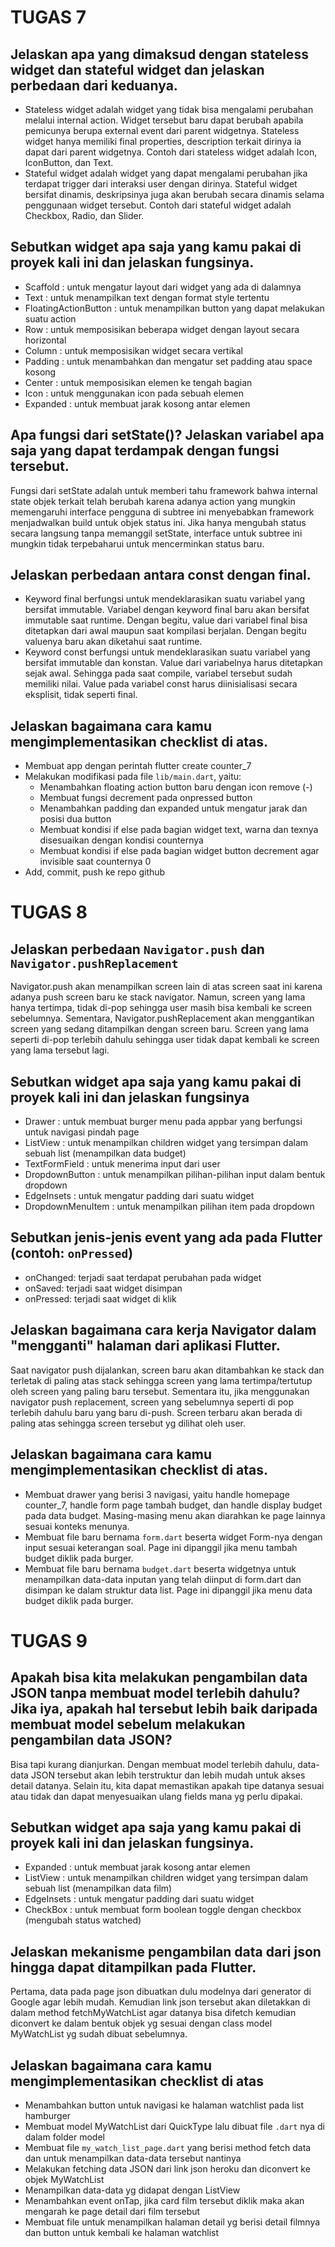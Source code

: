 # TUGAS 7
## Jelaskan apa yang dimaksud dengan stateless widget dan stateful widget dan jelaskan perbedaan dari keduanya.
- Stateless widget adalah widget yang tidak bisa mengalami perubahan melalui internal action. Widget tersebut baru dapat berubah apabila pemicunya berupa external event dari parent widgetnya. Stateless widget hanya memiliki final properties, description terkait dirinya ia dapat dari parent widgetnya. Contoh dari stateless widget adalah Icon, IconButton, dan Text. 
- Stateful widget adalah widget yang dapat mengalami perubahan jika terdapat trigger dari interaksi user dengan dirinya. Stateful widget bersifat dinamis, deskripsinya juga akan berubah secara dinamis selama penggunaan widget tersebut. Contoh dari stateful widget adalah Checkbox, Radio, dan Slider. 


## Sebutkan widget apa saja yang kamu pakai di proyek kali ini dan jelaskan fungsinya.
- Scaffold : untuk mengatur layout dari widget yang ada di dalamnya
- Text : untuk menampilkan text dengan format style tertentu
- FloatingActionButton : untuk menampilkan button yang dapat melakukan suatu action
- Row : untuk memposisikan beberapa widget dengan layout secara horizontal
- Column : untuk memposisikan widget secara vertikal
- Padding : untuk menambahkan dan mengatur set padding atau space kosong 
- Center : untuk memposisikan elemen ke tengah bagian
- Icon : untuk menggunakan icon pada sebuah elemen
- Expanded : untuk membuat jarak kosong antar elemen 


## Apa fungsi dari setState()? Jelaskan variabel apa saja yang dapat terdampak dengan fungsi tersebut.
Fungsi dari setState adalah untuk memberi tahu framework bahwa internal state objek terkait telah berubah karena adanya action yang mungkin memengaruhi interface pengguna di subtree ini menyebabkan framework menjadwalkan build untuk objek status ini. Jika hanya mengubah status secara langsung tanpa memanggil setState, interface untuk subtree ini mungkin tidak terpebaharui untuk mencerminkan status baru. 

## Jelaskan perbedaan antara const dengan final.
- Keyword final berfungsi untuk mendeklarasikan suatu variabel yang bersifat immutable. Variabel dengan keyword final baru akan bersifat immutable saat runtime. Dengan begitu, value dari variabel final bisa ditetapkan dari awal maupun saat kompilasi berjalan. Dengan begitu valuenya baru akan diketahui saat runtime.
- Keyword const berfungsi untuk mendeklarasikan suatu variabel yang bersifat immutable dan konstan. Value dari variabelnya harus ditetapkan sejak awal. Sehingga pada saat compile, variabel tersebut sudah memiliki nilai. Value pada variabel const harus diinisialisasi secara eksplisit, tidak seperti final.

## Jelaskan bagaimana cara kamu mengimplementasikan checklist di atas.
- Membuat app dengan perintah flutter create counter_7
- Melakukan modifikasi pada file `lib/main.dart`, yaitu:
    - Menambahkan floating action button baru dengan icon remove (-) 
    - Membuat fungsi decrement pada onpressed button
    - Menambahkan padding dan expanded untuk mengatur jarak dan posisi dua button
    - Membuat kondisi if else pada bagian widget text, warna dan texnya disesuaikan dengan kondisi counternya
    - Membuat kondisi if else pada bagian widget button decrement agar invisible saat counternya 0
- Add, commit, push ke repo github

# TUGAS 8
## Jelaskan perbedaan `Navigator.push` dan `Navigator.pushReplacement`
Navigator.push akan menampilkan screen lain di atas screen saat ini karena adanya push screen baru ke stack navigator. Namun, screen yang lama hanya tertimpa, tidak di-pop sehingga user masih bisa kembali ke screen sebelumnya. Sementara, Navigator.pushReplacement akan menggantikan screen yang sedang ditampilkan dengan screen baru. Screen yang lama seperti di-pop terlebih dahulu sehingga user tidak dapat kembali ke screen yang lama tersebut lagi. 

## Sebutkan widget apa saja yang kamu pakai di proyek kali ini dan jelaskan fungsinya
- Drawer : untuk membuat burger menu pada appbar yang berfungsi untuk navigasi pindah page
- ListView : untuk menampilkan children widget yang tersimpan dalam sebuah list (menampilkan data budget)
- TextFormField : untuk menerima input dari user
- DropdownButton : untuk menampilkan pilihan-pilihan input dalam bentuk dropdown
- EdgeInsets : untuk mengatur padding dari suatu widget
- DropdownMenuItem : untuk menampilkan pilihan item pada dropdown

## Sebutkan jenis-jenis event yang ada pada Flutter (contoh: `onPressed`)
- onChanged: terjadi saat terdapat perubahan pada widget
- onSaved: terjadi saat widget disimpan
- onPressed: terjadi saat widget di klik

## Jelaskan bagaimana cara kerja Navigator dalam "mengganti" halaman dari aplikasi Flutter.
Saat navigator push dijalankan, screen baru akan ditambahkan ke stack dan terletak di paling atas stack sehingga screen yang lama tertimpa/tertutup oleh screen yang paling baru tersebut. Sementara itu, jika menggunakan navigator push replacement, screen yang sebelumnya seperti di pop terlebih dahulu baru yang baru di-push. Screen terbaru akan berada di paling atas sehingga screen tersebut yg dilihat oleh user. 
 
## Jelaskan bagaimana cara kamu mengimplementasikan checklist di atas.
- Membuat drawer yang berisi 3 navigasi, yaitu handle homepage counter_7, handle form page tambah budget, dan handle display budget pada data budget. Masing-masing menu akan diarahkan ke page lainnya sesuai konteks menunya. 
- Membuat file baru bernama `form.dart` beserta widget Form-nya dengan input sesuai keterangan soal. Page ini dipanggil jika menu tambah budget diklik pada burger. 
- Membuat file baru bernama `budget.dart` beserta widgetnya untuk menampilkan data-data inputan yang telah diinput di form.dart dan disimpan ke dalam struktur data list. Page ini dipanggil jika menu data budget diklik pada burger. 

# TUGAS 9 
## Apakah bisa kita melakukan pengambilan data JSON tanpa membuat model terlebih dahulu? Jika iya, apakah hal tersebut lebih baik daripada membuat model sebelum melakukan pengambilan data JSON?
Bisa tapi kurang dianjurkan. Dengan membuat model terlebih dahulu, data-data JSON tersebut akan lebih terstruktur dan lebih mudah untuk akses detail datanya. Selain itu, kita dapat memastikan apakah tipe datanya sesuai atau tidak dan dapat menyesuaikan ulang fields mana yg perlu dipakai. 

## Sebutkan widget apa saja yang kamu pakai di proyek kali ini dan jelaskan fungsinya.
- Expanded : untuk membuat jarak kosong antar elemen 
- ListView : untuk menampilkan children widget yang tersimpan dalam sebuah list (menampilkan data film)
- EdgeInsets : untuk mengatur padding dari suatu widget
- CheckBox : untuk membuat form boolean toggle dengan checkbox (mengubah status watched)

## Jelaskan mekanisme pengambilan data dari json hingga dapat ditampilkan pada Flutter.
Pertama, data pada page json dibuatkan dulu modelnya dari generator di Google agar lebih mudah. Kemudian link json tersebut akan diletakkan di dalam method fetchMyWatchList agar datanya bisa difetch kemudian diconvert ke dalam bentuk objek yg sesuai dengan class model MyWatchList yg sudah dibuat sebelumnya. 

## Jelaskan bagaimana cara kamu mengimplementasikan checklist di atas
- Menambahkan button untuk navigasi ke halaman watchlist pada list hamburger
- Membuat model MyWatchList dari QuickType lalu dibuat file `.dart` nya di dalam folder model
- Membuat file `my_watch_list_page.dart` yang berisi method fetch data dan untuk menampilkan data-data tersebut nantinya
- Melakukan fetching data JSON dari link json heroku dan diconvert ke objek MyWatchList
- Menampilkan data-data yg didapat dengan ListView
- Menambahkan event onTap, jika card film tersebut diklik maka akan mengarah ke page detail dari film tersebut
- Membuat file untuk menampilkan halaman detail yg berisi detail filmnya dan button untuk kembali ke halaman watchlist
